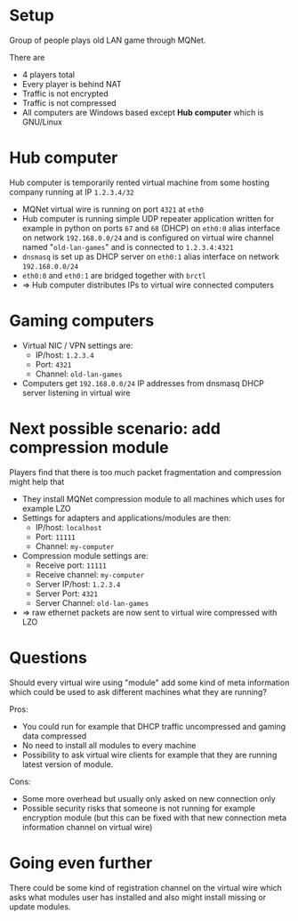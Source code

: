 # Setup

Group of people plays old LAN game through MQNet.

There are

* 4 players total
* Every player is behind NAT
* Traffic is not encrypted
* Traffic is not compressed
* All computers are Windows based except **Hub computer** which is GNU/Linux

# Hub computer

Hub computer is temporarily rented virtual machine from some hosting company running at IP `1.2.3.4/32`

* MQNet virtual wire is running on port `4321` at `eth0` 
* Hub computer is running simple UDP repeater application written for example in python on ports `67` and `68` (DHCP) on `eth0:0` alias interface on network `192.168.0.0/24` and is configured on virtual wire channel named "`old-lan-games`" and is connected to `1.2.3.4:4321` 
* `dnsmasq` is set up as DHCP server on `eth0:1` alias interface on network `192.168.0.0/24`
* `eth0:0` and `eth0:1` are bridged together with `brctl`
* => Hub computer distributes IPs to virtual wire connected computers

# Gaming computers

* Virtual NIC / VPN settings are:
  * IP/host: `1.2.3.4`
  * Port: `4321`
  * Channel: `old-lan-games`
* Computers get `192.168.0.0/24` IP addresses from dnsmasq DHCP server listening in virtual wire

# Next possible scenario: add compression module

Players find that there is too much packet fragmentation and compression might help that

* They install MQNet compression module to all machines which uses for example LZO
* Settings for adapters and applications/modules are then:
  * IP/host: `localhost`
  * Port: `11111`
  * Channel: `my-computer`
* Compression module settings are:
  * Receive port: `11111`
  * Receive channel: `my-computer`
  * Server IP/host: `1.2.3.4`
  * Server Port: `4321`
  * Server Channel: `old-lan-games`
* => raw ethernet packets are now sent to virtual wire compressed with LZO 

# Questions

Should every virtual wire using "module" add some kind of meta information which could be used to ask different machines what they are running? 

Pros:

* You could run for example that DHCP traffic uncompressed and gaming data compressed
* No need to install all modules to every machine
* Possibility to ask virtual wire clients for example that they are running latest version of module.

Cons:

* Some more overhead but usually only asked on new connection only 
* Possible security risks that someone is not running for example encryption module (but this can be fixed with that new connection meta information channel on virtual wire)

# Going even further
There could be some kind of registration channel on the virtual wire which asks what modules user has installed and also might install missing or update modules.
